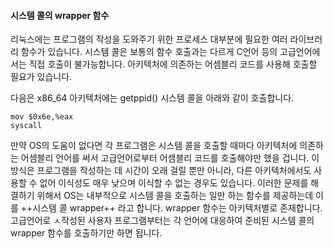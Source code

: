

#### 시스템 콜의 wrapper 함수
리눅스에는 프로그램의 작성을 도와주기 위한 프로세스 대부분에 필요한 여러 라이브러리 함수가 있습니다.
시스템 콜은 보통의 함수 호출과는 다르게 C언어 등의 고급언어에서는 직접 호출이 불가능합니다. 아키텍처에 의존하는 어셈블리 코드를 사용해 호출할 필요가 있습니다.

다음은 x86_64 아키텍처에는 getppid() 시스템 콜을 아래와 같이 호출합니다.

```
mov $0x6e,%eax
syscall
```

만약 OS의 도움이 없다면 각 프로그램은 시스템 콜을 호출할 때마다 아키텍처에 의존하는 어셈블리 언어를 써서 고급언어로부터 어셈블리 코드를 호출해야만 했을 겁니다. 이 방식은 프로그램을 작성하는 데 시간이 오래 걸릴 뿐만 아니라, 다른 아키텍처에서도 사용할 수 없어 이식성도 매우 낮으며 이식할 수 없는 경우도 있습니다.
이러한 문제를 해결하기 위해서 OS는 내부적으로 시스템 콜을 호출하는 일만 하는 함수를 제공하는데 이를 ++시스템 콜 wrapper++ 라고 합니다. wrapper 함수는 아키텍처별로 존재합니다. 고급언어로 ㅅ작성된 사용자 프로그램부터는 각 언어에 대응하여 준비된 시스템 콜의 wrapper 함수를 호출하기만 하면 됩니다.

